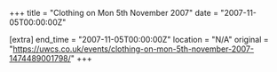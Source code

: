 +++
title = "Clothing on Mon 5th November 2007"
date = "2007-11-05T00:00:00Z"

[extra]
end_time = "2007-11-05T00:00:00Z"
location = "N/A"
original = "https://uwcs.co.uk/events/clothing-on-mon-5th-november-2007-1474489001798/"
+++



